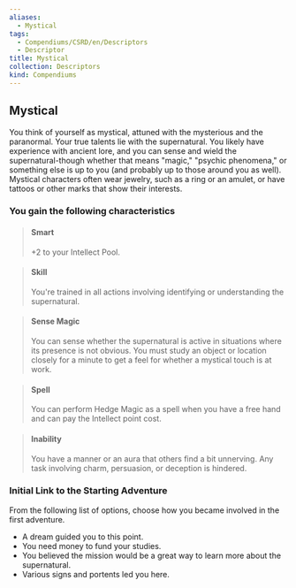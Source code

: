 ```yaml
---
aliases:
  - Mystical
tags:
  - Compendiums/CSRD/en/Descriptors
  - Descriptor
title: Mystical
collection: Descriptors
kind: Compendiums
---
```

## Mystical  
You think of yourself as mystical, attuned with the mysterious and the paranormal. Your true talents lie with the supernatural. You likely have experience with ancient lore, and you can sense and wield the supernatural-though whether that means "magic," "psychic phenomena," or something else is up to you (and probably up to those around you as well). Mystical characters often wear jewelry, such as a ring or an amulet, or have tattoos or other marks that show their interests.
### You gain the following characteristics  
> #### Smart
> +2 to your Intellect Pool.  

> #### Skill
> You're trained in all actions involving identifying or understanding the supernatural.  

> #### Sense Magic
> You can sense whether the supernatural is active in situations where its presence is not obvious. You must study an object or location closely for a minute to get a feel for whether a mystical touch is at work.  

> #### Spell
> You can perform Hedge Magic as a spell when you have a free hand and can pay the Intellect point cost.  

> #### Inability
> You have a manner or an aura that others find a bit unnerving. Any task involving charm, persuasion, or deception is hindered.  

### Initial Link to the Starting Adventure  
From the following list of options, choose how you became involved in the first adventure.  
- A dream guided you to this point.  
- You need money to fund your studies.  
- You believed the mission would be a great way to learn more about the supernatural.  
- Various signs and portents led you here.  